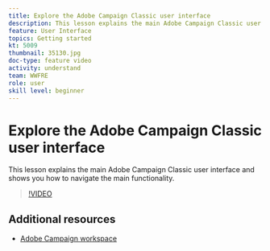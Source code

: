 ```yaml
---
title: Explore the Adobe Campaign Classic user interface
description: This lesson explains the main Adobe Campaign Classic user interface and shows you how to navigate the main functionality.
feature: User Interface
topics: Getting started
kt: 5009
thumbnail: 35130.jpg
doc-type: feature video
activity: understand
team: WWFRE
role: user
skill level: beginner
---
```


# Explore the Adobe Campaign Classic user interface

This lesson explains the main Adobe Campaign Classic user interface and shows you how to navigate the main functionality.

>[!VIDEO](https://video.tv.adobe.com/v/35130?quality=12)

## Additional resources

* [Adobe Campaign workspace](https://docs.adobe.com/content/help/en/campaign-classic/using/getting-started/starting-with-adobe-campaign/adobe-campaign-workspace.html)
